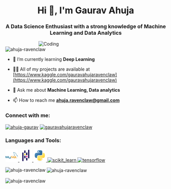 <h1 align="center">Hi 👋, I'm Gaurav Ahuja</h1>
<h3 align="center">A Data Science Enthusiast with a strong knowledge of Machine Learning and Data Analytics</h3>
<img align="right" alt="Coding" width="400" src="https://i.pinimg.com/originals/41/7e/be/417ebee986aec41629278b1e04cfbfe9.gif">

<p align="left"> <img src="https://komarev.com/ghpvc/?username=ahuja-ravenclaw&label=Profile%20views&color=0e75b6&style=flat" alt="ahuja-ravenclaw" /> </p>

- 🌱 I’m currently learning **Deep Learning**

- 👨‍💻 All of my projects are available at [https://www.kaggle.com/gauravahujaravenclaw](https://www.kaggle.com/gauravahujaravenclaw)

- 💬 Ask me about **Machine Learning, Data analytics**

- 📫 How to reach me **ahuja.ravenclaw@gmail.com**

<h3 align="left">Connect with me:</h3>
<p align="left">
<a href="https://linkedin.com/in/ahuja-gaurav" target="blank"><img align="center" src="https://raw.githubusercontent.com/rahuldkjain/github-profile-readme-generator/master/src/images/icons/Social/linked-in-alt.svg" alt="ahuja-gaurav" height="30" width="40" /></a>
<a href="https://kaggle.com/gauravahujaravenclaw" target="blank"><img align="center" src="https://raw.githubusercontent.com/rahuldkjain/github-profile-readme-generator/master/src/images/icons/Social/kaggle.svg" alt="gauravahujaravenclaw" height="30" width="40" /></a>
</p>

<h3 align="left">Languages and Tools:</h3>
<p align="left"> <a href="https://www.mysql.com/" target="_blank" rel="noreferrer"> <img src="https://raw.githubusercontent.com/devicons/devicon/master/icons/mysql/mysql-original-wordmark.svg" alt="mysql" width="40" height="40"/> </a> <a href="https://pandas.pydata.org/" target="_blank" rel="noreferrer"> <img src="https://raw.githubusercontent.com/devicons/devicon/2ae2a900d2f041da66e950e4d48052658d850630/icons/pandas/pandas-original.svg" alt="pandas" width="40" height="40"/> </a> <a href="https://www.python.org" target="_blank" rel="noreferrer"> <img src="https://raw.githubusercontent.com/devicons/devicon/master/icons/python/python-original.svg" alt="python" width="40" height="40"/> </a> <a href="https://scikit-learn.org/" target="_blank" rel="noreferrer"> <img src="https://upload.wikimedia.org/wikipedia/commons/0/05/Scikit_learn_logo_small.svg" alt="scikit_learn" width="40" height="40"/> </a> <a href="https://www.tensorflow.org" target="_blank" rel="noreferrer"> <img src="https://www.vectorlogo.zone/logos/tensorflow/tensorflow-icon.svg" alt="tensorflow" width="40" height="40"/> </a> </p>

<p><img align="left" src="https://github-readme-stats.vercel.app/api/top-langs?username=ahuja-ravenclaw&show_icons=true&locale=en&layout=compact" alt="ahuja-ravenclaw" /></p>

<p>&nbsp;<img align="center" src="https://github-readme-stats.vercel.app/api?username=ahuja-ravenclaw&show_icons=true&locale=en" alt="ahuja-ravenclaw" /></p>

<p><img align="center" src="https://github-readme-streak-stats.herokuapp.com/?user=ahuja-ravenclaw&" alt="ahuja-ravenclaw" /></p>
